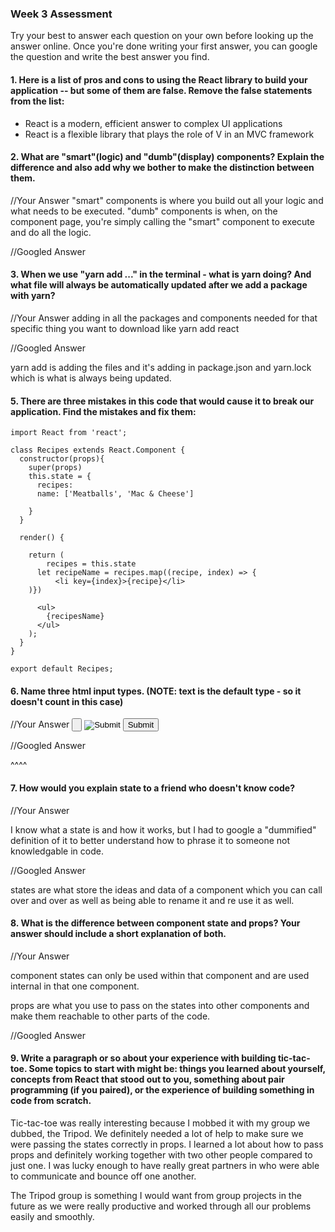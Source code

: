 ### Week 3 Assessment

Try your best to answer each question on your own before looking up the answer online. Once you're done writing your first answer, you can google the question and write the best answer you find.

#### 1. Here is a list of pros and cons to using the React library to build your application -- but some of them are false. Remove the false statements from the list:

- React is a modern, efficient answer to complex UI applications
- React is a flexible library that plays the role of V in an MVC framework


 #### 2. What are "smart"(logic) and "dumb"(display) components? Explain the difference and also add why we bother to make the distinction between them.


 //Your Answer
 "smart" components is where you build out all your logic and what needs to be executed.
 "dumb" components is when, on the component page, you're simply calling the "smart" component to execute and do all the logic.

 //Googled Answer

#### 3. When we use "yarn add ..." in the terminal - what is yarn doing? And what file will always be automatically updated after we add a package with yarn?


 //Your Answer
  adding in all the packages and components needed for that specific thing you want to download like yarn add react

 //Googled Answer

 yarn add is adding the files and it's adding in package.json and yarn.lock which is what is always being updated.


#### 5. There are three mistakes in this code that would cause it to break our application. Find the mistakes and fix them:

    import React from 'react';

    class Recipes extends React.Component {
      constructor(props){
        super(props)
        this.state = {
          recipes:
          name: ['Meatballs', 'Mac & Cheese']

        }
      }

      render() {

        return (
            recipes = this.state
          let recipeName = recipes.map((recipe, index) => {
              <li key={index}>{recipe}</li>
        )})

          <ul>
            {recipesName}
          </ul>
        );
      }
    }

    export default Recipes;

#### 6. Name three html input types. (NOTE: text is the default type - so it doesn't count in this case)

 //Your Answer
 <input type="button">
 <input type="image">
 <input type="submit">

 //Googled Answer

 ^^^^

 #### 7. How would you explain state to a friend who doesn't know code?

 //Your Answer

I know what a state is and how it works, but I had to google a "dummified" definition of it to better understand how to phrase it to someone not knowledgable in code.

 //Googled Answer

 states are what store the ideas and data of a component which you can call over and over as well as being able to rename it and re use it as well.

 #### 8. What is the difference between component state and props? Your answer should include a short explanation of both.


 //Your Answer

 component states can only be used within that component and are used internal in that one component.

 props are what you use to pass on the states into other components and make them reachable to other parts of the code.

 //Googled Answer


#### 9. Write a paragraph or so about your experience with building tic-tac-toe. Some topics to start with might be: things you learned about yourself, concepts from React that stood out to you, something about pair programming (if you paired), or the experience of building something in code from scratch.

Tic-tac-toe was really interesting because I mobbed it with my group we dubbed, the Tripod. We definitely needed a lot of help to make sure we were passing the states correctly in props. I learned a lot about how to pass props and definitely working together with two other people compared to just one. I was lucky enough to have really great partners in who were able to communicate and bounce off one another.

The Tripod group is something I would want from group projects in the future as we were really productive and worked through all our problems easily and smoothly.
